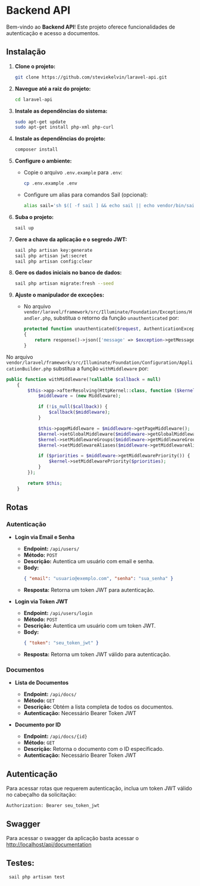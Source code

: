 # Backend API

Bem-vindo ao **Backend API**! Este projeto oferece funcionalidades de autenticação e acesso a documentos.

## Instalação

1. **Clone o projeto:**

    ```bash
    git clone https://github.com/steviekelvin/laravel-api.git
    ```

2.  **Navegue até a raiz do projeto:**

    ```bash
    cd laravel-api
    ```
3. **Instale as dependências do sistema:**

    ```bash
    sudo apt-get update
    sudo apt-get install php-xml php-curl
    ```

4. **Instale as dependências do projeto:**

    ```bash
    composer install
    ```

5. **Configure o ambiente:**

    - Copie o arquivo `.env.example` para `.env`:

        ```bash
        cp .env.example .env
        ```

    - Configure um alias para comandos Sail (opcional):

        ```bash
        alias sail='sh $([ -f sail ] && echo sail || echo vendor/bin/sail)'
        ```


6. **Suba o projeto:**

    ```bash
    sail up
    ```

7. **Gere a chave da aplicação e o segredo JWT:**

    ```bash
    sail php artisan key:generate
    sail php artisan jwt:secret
    sail php artisan config:clear
    ```

8. **Gere os dados iniciais no banco de dados:**

    ```bash
    sail php artisan migrate:fresh --seed
    ```

9. **Ajuste o manipulador de exceções:**

    - No arquivo `vendor/laravel/framework/src/Illuminate/Foundation/Exceptions/Handler.php`, substitua o retorno da função `unauthenticated` por:

        ```php
        protected function unauthenticated($request, AuthenticationException $exception)
        {
            return response()->json(['message' => $exception->getMessage()], 401);
        }
        ```

No arquivo `vendor/laravel/framework/src/Illuminate/Foundation/Configuration/ApplicationBuilder.php` substitua a função `withMiddleware` por:

```php
public function withMiddleware(?callable $callback = null)
    {
        $this->app->afterResolving(HttpKernel::class, function ($kernel) use ($callback) {
            $middleware = (new Middleware);

            if (!is_null($callback)) {
                $callback($middleware);
            }

            $this->pageMiddleware = $middleware->getPageMiddleware();
            $kernel->setGlobalMiddleware($middleware->getGlobalMiddleware());
            $kernel->setMiddlewareGroups($middleware->getMiddlewareGroups());
            $kernel->setMiddlewareAliases($middleware->getMiddlewareAliases());

            if ($priorities = $middleware->getMiddlewarePriority()) {
                $kernel->setMiddlewarePriority($priorities);
            }
        });

        return $this;
    }
```

## Rotas

### Autenticação

-   **Login via Email e Senha**

    -   **Endpoint:** `/api/users/`
    -   **Método:** `POST`
    -   **Descrição:** Autentica um usuário com email e senha.
    -   **Body:**
        ```json
        { "email": "usuario@exemplo.com", "senha": "sua_senha" }
        ```
    -   **Resposta:** Retorna um token JWT para autenticação.

-   **Login via Token JWT**

    -   **Endpoint:** `/api/users/login`
    -   **Método:** `POST`
    -   **Descrição:** Autentica um usuário com um token JWT.
    -   **Body:**
        ```json
        { "token": "seu_token_jwt" }
        ```
    -   **Resposta:** Retorna um token JWT válido para autenticação.

### Documentos

-   **Lista de Documentos**

    -   **Endpoint:** `/api/docs/`
    -   **Método:** `GET`
    -   **Descrição:** Obtém a lista completa de todos os documentos.
    -   **Autenticação:** Necessário Bearer Token JWT

-   **Documento por ID**

    -   **Endpoint:** `/api/docs/{id}`
    -   **Método:** `GET`
    -   **Descrição:** Retorna o documento com o ID especificado.
    -   **Autenticação:** Necessário Bearer Token JWT

## Autenticação

Para acessar rotas que requerem autenticação, inclua um token JWT válido no cabeçalho da solicitação:

```http
Authorization: Bearer seu_token_jwt
```

## Swagger

Para acessar o swagger da aplicação basta acessar o [http://localhost/api/documentation](http://localhost/api/documentation)


## Testes: 

```bash
 sail php artisan test
 ```
